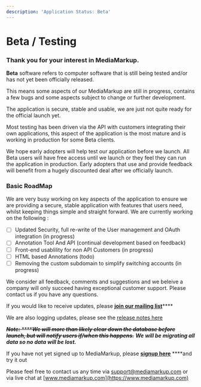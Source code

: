 ```yaml
---
description: 'Application Status: Beta'
---
```


# Beta / Testing

### Thank you for your interest in MediaMarkup.

**Beta** software refers to computer software that is still being tested and/or has not yet been officially released.

This means some aspects of our MediaMarkup are still in progress, contains a few bugs and some aspects subject to change or further development.

The application is secure, stable and usable, we are just not quite ready for the official launch yet.

Most testing has been driven via the API with customers integrating their own applications, this aspect of the application is the most mature and is working in production for some Beta clients.

We hope early adopters will help test our application before we launch. All Beta users will have free access until we launch or they feel they can run the application in production. Early adopters that use and provide feedback will benefit from a hugely discounted deal after we officially launch.

### Basic RoadMap

We are very busy working on key aspects of the application to ensure we are providing a secure, stable application with features that users need, whilst keeping things simple and straight forward. We are currently working on the following :

* [ ] Updated Security, full re-write of the User management and OAuth integration \(in progress\)
* [ ] Annotation Tool And API \(continual development based on feedback\)
* [ ] Front-end usablility for non API Customers \(in progress\)
* [ ] HTML based Annotations \(todo\)
* [ ] Removing the custom subdomain to simplify switching accounts \(in progress\)

We consider all feedback, comments and suggestions and we beleive a company will only succeed having  exceptional customer support. Please contact us if you have any questions.  
  
If you would like to receive updates, please [**join our mailing list**](https://mediamarkup.us6.list-manage.com/subscribe/post?u=f19f84533b3456e354762477d&amp;id=6dcee31909)\*\*\*\*

We are also logging updates, please see the [release notes here](../faqs/release-notes.md)

~~_**Note:**_ ****_**We will more than likely clear down the database before launch, but will notify users if/when this happens.**_~~ _**We will be migrating all data so no data will be lost.**_

If you have not yet signed up to MediaMarkup, please [**signup here**](https://www.mediamarkup.com?ref=doc_beta) ****and try it out

Please feel free to contact us any time via [support@mediamarkup.com](mailto:support@mediamarkup.com) or via live chat at [www.mediamarkup.com](https://www.mediamarkup.com)

